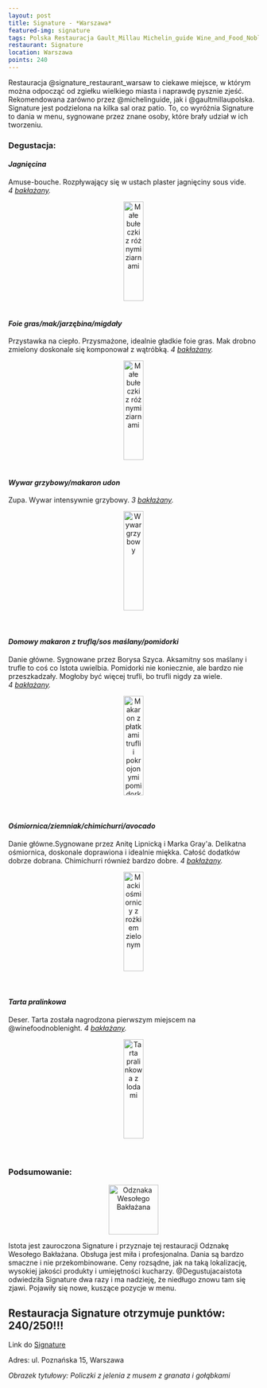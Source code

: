 ```yaml
---
layout: post
title: Signature - *Warszawa*
featured-img: signature
tags: Polska Restauracja Gault_Millau Michelin_guide Wine_and_Food_Noble_Night Wesoły_bakłażan
restaurant: Signature
location: Warszawa
points: 240
---
```


Restauracja @signature_restaurant_warsaw to ciekawe miejsce, w którym można odpocząć od zgiełku wielkiego miasta i naprawdę
pysznie zjeść. Rekomendowana zarówno przez @michelinguide, jak i @gaultmillaupolska.
Signature jest podzielona na kilka sal oraz patio. To, co wyróżnia Signature to dania w menu,
 sygnowane przez znane osoby, które brały udział w ich tworzeniu.

### Degustacja:

#### *Jagnięcina*

Amuse-bouche. Rozpływający się w ustach plaster jagnięciny sous vide. _4&nbsp;[bakłażany]._
<center><div style="width:55%">
 <img src="{{site.img_url}}/img/assets/img/posts/sig_lamb.jpg" alt="Małe bułeczki z&nbsp;różnymi ziarnami"
 height="200px" width="40px" />
</div></center>
<br />

#### *Foie gras/mak/jarzębina/migdały*

Przystawka na ciepło. Przysmażone, idealnie gładkie foie gras. Mak drobno zmielony doskonale się komponował
z wątróbką. _4&nbsp;[bakłażany]._
<center><div style="width:55%">
 <img src="{{site.img_url}}/img/assets/img/posts/sig_foie_gras.jpg" alt="Małe bułeczki z&nbsp;różnymi ziarnami"
 height="200px" width="40px" />
</div></center>
<br />

#### *Wywar grzybowy/makaron udon*

Zupa. Wywar intensywnie grzybowy. _3&nbsp;[bakłażany]._
<center><div style="width:55%">
 <img src="{{site.img_url}}/img/assets/img/posts/sig_wywar.jpg" alt="Wywar grzybowy" height="200px" width="40px" />
</div></center>
<br />&ensp;&ensp;

#### *Domowy makaron z truflą/sos maślany/pomidorki*

Danie główne. Sygnowane przez Borysa Szyca. Aksamitny sos maślany i trufle to coś co Istota uwielbia. Pomidorki nie koniecznie, ale
bardzo nie przeszkadzały. Mogłoby być więcej trufli, bo trufli nigdy za wiele. _4&nbsp;[bakłażany]._
<center><div style="width:55%">
 <img src="{{site.img_url}}/img/assets/img/posts/sig_makaron.jpg" alt="Makaron z płatkami trufli i pokrojonymi pomidorkami"
  height="200px" width="40px" />
</div></center>
<br />&ensp;&ensp;

#### *Ośmiornica/ziemniak/chimichurri/avocado*

Danie główne.Sygnowane przez Anitę Lipnicką i Marka Gray'a. Delikatna ośmiornica, doskonale doprawiona i idealnie miękka. Całość dodatków dobrze dobrana.
Chimichurri również bardzo dobre. _4&nbsp;[bakłażany]._
<center><div style="width:55%">
 <img src="{{site.img_url}}/img/assets/img/posts/sig_osmiornica.jpg" alt="Macki ośmiornicy z rożkiem zielonym"
 height="200px" width="40px" />
</div></center>
<br />&ensp;&ensp;

#### *Tarta pralinkowa*

Deser. Tarta została nagrodzona pierwszym miejscem na @winefoodnoblenight. _4&nbsp;[bakłażany]._
<center><div style="width:45%">
 <img src="{{site.img_url}}/img/assets/img/posts/sig_tarta.jpg" alt="Tarta pralinkowa z lodami"
 height="200px" width="40px" />
</div></center>
<br />&ensp;&ensp;&ensp;

### Podsumowanie:

<center><div style="width:30%">
   <img src="{{site.img_url}}/assets/img/odznaka.gif" alt="Odznaka Wesołego Bakłażana" height="100" width="auto" />
</div></center>

Istota jest zauroczona Signature i przyznaje tej restauracji Odznakę Wesołego Bakłażana. Obsługa jest miła i profesjonalna. Dania są bardzo smaczne i nie przekombinowane.
Ceny rozsądne, jak na taką lokalizację, wysokiej jakości produkty i umiejętności kucharzy.
@Degustujacaistota odwiedziła Signature dwa razy i ma nadzieję, że niedługo znowu tam się zjawi. Pojawiły się nowe,
kuszące pozycje w menu.

## Restauracja Signature otrzymuje punktów: **240/250!!!**
Link do [Signature]

Adres:
ul. Poznańska 15, Warszawa

_Obrazek tytułowy: Policzki z jelenia z musem z granata i gołąbkami_

[Signature]: http://www.signaturerestaurant.pl/
[bakłażany]: /about#baklazan


